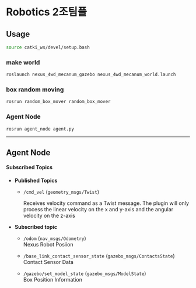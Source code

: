 # Robotics 2조팀플


## Usage


```bash
source catki_ws/devel/setup.bash
```


### make world
```bash
roslaunch nexus_4wd_mecanum_gazebo nexus_4wd_mecanum_world.launch
```


### box random moving
```bash
rosrun random_box_mover random_box_mover
```

### Agent Node
```bash
rosrun agent_node agent.py
```










***
## Agent Node


#### Subscribed Topics


* **Published Topics**
    * `/cmd_vel` (`geometry_msgs/Twist`)

        Receives velocity command as a Twist message. The plugin will only process the linear velocity on the x and y-axis and the angular velocity on the z-axis

* **Subscribed topic**
    * `/odom` (`nav_msgs/Odometry`)   
        Nexus Robot Posiion
    
    *  `/base_link_contact_sensor_state` (`gazebo_msgs/ContactsState`)   
        Contact Sensor Data 
    
    *  `/gazebo/set_model_state` (`gazebo_msgs/ModelState`)   
        Box Position Information
